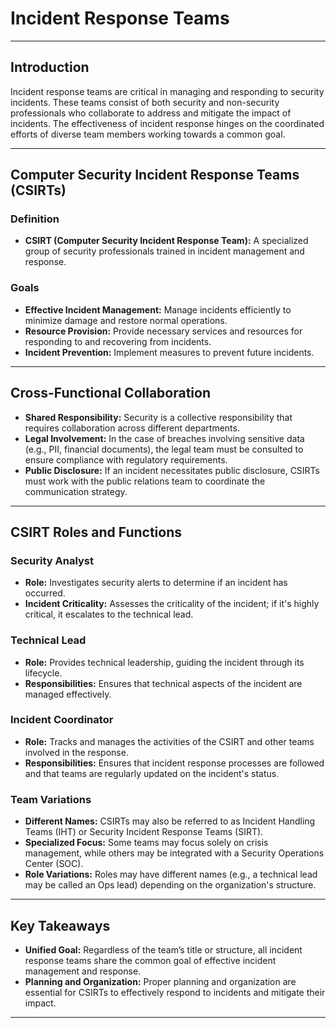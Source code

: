 # Incident Response Teams

---

## **Introduction**
Incident response teams are critical in managing and responding to security incidents. These teams consist of both security and non-security professionals who collaborate to address and mitigate the impact of incidents. The effectiveness of incident response hinges on the coordinated efforts of diverse team members working towards a common goal.

---

## **Computer Security Incident Response Teams (CSIRTs)**

### **Definition**
- **CSIRT (Computer Security Incident Response Team):** A specialized group of security professionals trained in incident management and response. 

### **Goals**
- **Effective Incident Management:** Manage incidents efficiently to minimize damage and restore normal operations.
- **Resource Provision:** Provide necessary services and resources for responding to and recovering from incidents.
- **Incident Prevention:** Implement measures to prevent future incidents.

---

## **Cross-Functional Collaboration**
- **Shared Responsibility:** Security is a collective responsibility that requires collaboration across different departments.
- **Legal Involvement:** In the case of breaches involving sensitive data (e.g., PII, financial documents), the legal team must be consulted to ensure compliance with regulatory requirements.
- **Public Disclosure:** If an incident necessitates public disclosure, CSIRTs must work with the public relations team to coordinate the communication strategy.

---

## **CSIRT Roles and Functions**

### **Security Analyst**
- **Role:** Investigates security alerts to determine if an incident has occurred.
- **Incident Criticality:** Assesses the criticality of the incident; if it's highly critical, it escalates to the technical lead.

### **Technical Lead**
- **Role:** Provides technical leadership, guiding the incident through its lifecycle.
- **Responsibilities:** Ensures that technical aspects of the incident are managed effectively.

### **Incident Coordinator**
- **Role:** Tracks and manages the activities of the CSIRT and other teams involved in the response.
- **Responsibilities:** Ensures that incident response processes are followed and that teams are regularly updated on the incident's status.

### **Team Variations**
- **Different Names:** CSIRTs may also be referred to as Incident Handling Teams (IHT) or Security Incident Response Teams (SIRT).
- **Specialized Focus:** Some teams may focus solely on crisis management, while others may be integrated with a Security Operations Center (SOC).
- **Role Variations:** Roles may have different names (e.g., a technical lead may be called an Ops lead) depending on the organization's structure.

---

## **Key Takeaways**
- **Unified Goal:** Regardless of the team’s title or structure, all incident response teams share the common goal of effective incident management and response.
- **Planning and Organization:** Proper planning and organization are essential for CSIRTs to effectively respond to incidents and mitigate their impact.

---